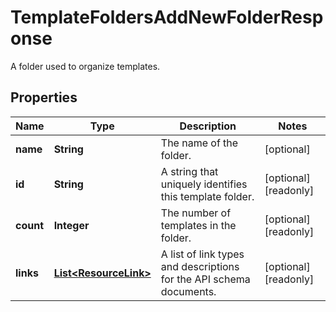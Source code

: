

# TemplateFoldersAddNewFolderResponse

A folder used to organize templates.

## Properties

| Name | Type | Description | Notes |
|------------ | ------------- | ------------- | -------------|
|**name** | **String** | The name of the folder. |  [optional] |
|**id** | **String** | A string that uniquely identifies this template folder. |  [optional] [readonly] |
|**count** | **Integer** | The number of templates in the folder. |  [optional] [readonly] |
|**links** | [**List&lt;ResourceLink&gt;**](ResourceLink.md) | A list of link types and descriptions for the API schema documents. |  [optional] [readonly] |



